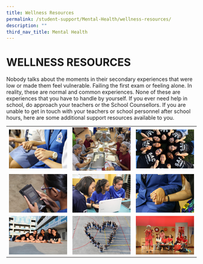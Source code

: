 ```yaml
---
title: Wellness Resources
permalink: /student-support/Mental-Health/wellness-resources/
description: ""
third_nav_title: Mental Health
---
```

# WELLNESS RESOURCES

Nobody talks about the moments in their secondary experiences that were low or made them feel vulnerable. Failing the first exam or feeling alone. In reality, these are normal and common experiences. None of these are experiences that you have to handle by yourself. If you ever need help in school, do approach your teachers or the School Counsellors. If you are unable to get in touch with your teachers or school personnel after school hours, here are some additional support resources available to you.

|   |   |   |
|---|---|---|
| ![](/images/Mental%20Health/FD_0605-scaled.jpg)  | ![](/images/Mental%20Health/Eating-Well.jpg)  | ![](/images/Mental%20Health/Sleeping-Well-scaled.jpg)  |
|![](/images/Mental%20Health/Managing-Devices-scaled.jpg)   |  ![](/images/Mental%20Health/Coping-with-Changes-scaled.jpg) | ![](/images/Mental%20Health/Self-Harm-scaled.jpg)  |
| ![](/images/Mental%20Health/New-Banner-image.jpg)  |![](/images/Mental%20Health/Banner-image-6.jpg)  | ![](/images/Mental%20Health/Banner-Image-3-scaled.jpg)  |